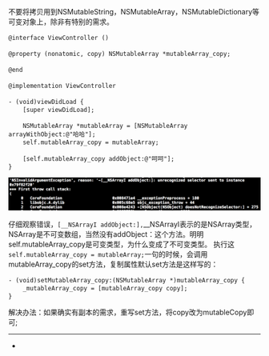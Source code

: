 不要将拷贝用到NSMutableString，NSMutableArray，NSMutableDictionary等可变对象上，除非有特别的需求。

```
@interface ViewController ()

@property (nonatomic, copy) NSMutableArray *mutableArray_copy;

@end

@implementation ViewController

- (void)viewDidLoad {
    [super viewDidLoad];

    NSMutableArray *mutableArray = [NSMutableArray arrayWithObject:@"哈哈"];
    self.mutableArray_copy = mutableArray;

    [self.mutableArray_copy addObject:@"呵呵"];
}
```

![](/assets/bug.png)

仔细观察错误，`[__NSArrayI addObject:],`\_\_NSArrayI表示的是NSArray类型，NSArray是不可变数组，当然没有addObject：这个方法。明明self.mutableArray\_copy是可变类型，为什么变成了不可变类型。 执行这`self.mutableArray_copy = mutableArray;`一句的时候，会调用mutableArray\_copy的set方法，复制属性默认set方法是这样写的：

```
- (void)setMutableArray_copy:(NSMutableArray *)mutableArray_copy {
    _mutableArray_copy = [mutableArray_copy copy];
}
```

解决办法：如果确实有副本的需求，重写set方法，将copy改为mutableCopy即可;

---

* 


